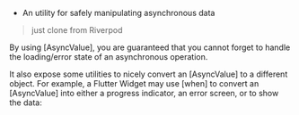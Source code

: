 * An utility for safely manipulating asynchronous data
> just clone from Riverpod

By using [AsyncValue], you are guaranteed that you cannot forget to handle the loading/error state of an asynchronous operation.

It also expose some utilities to nicely convert an [AsyncValue] to a different object.
For example, a Flutter Widget may use [when] to convert an [AsyncValue]
into either a progress indicator, an error screen, or to show the data:
